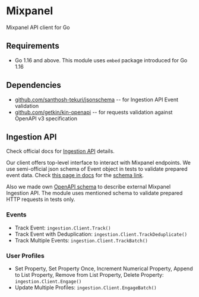 # Mixpanel

Mixpanel API client for Go

## Requirements

* Go 1.16 and above. This module uses `embed` package introduced for Go 1.16

## Dependencies

* [github.com/santhosh-tekuri/jsonschema](https://github.com/santhosh-tekuri/jsonschema) -- for Ingestion API Event validation
* [github.com/getkin/kin-openapi](https://github.com/getkin/kin-openapi) -- for requests validation against OpenAPI v3 specification

## Ingestion API

Check official docs for [Ingestion API](https://developer.mixpanel.com/reference/ingestion-api) details.

Our client offers top-level interface to interact with Mixpanel endpoints.
We use semi-official json schema of Event object in tests to validate prepared event data. Check [this page in docs](https://developer.mixpanel.com/docs/data-model#anatomy-of-an-event) for the [schema link](https://gist.github.com/jbwyme/f01f0a6f6f8b8db2472cb8771f7a505c).

Also we made own [OpenAPI schema](./internal/assets/assets/ingestion.openapi.yml) to describe external Mixpanel Ingestion API. The module uses mentioned schema to validate prepared HTTP requests in tests only.

### Events

* Track Event: `ingestion.Client.Track()`
* Track Event with Deduplication: `ingestion.Client.TrackDeduplicate()`
* Track Multiple Events: `ingestion.Client.TrackBatch()`

### User Profiles

* Set Property, Set Property Once, Increment Numerical Property, Append to List Property, Remove from List Property, Delete Property: `ingestion.Client.Engage()`
* Update Multiple Profiles: `ingestion.Client.EngageBatch()`
